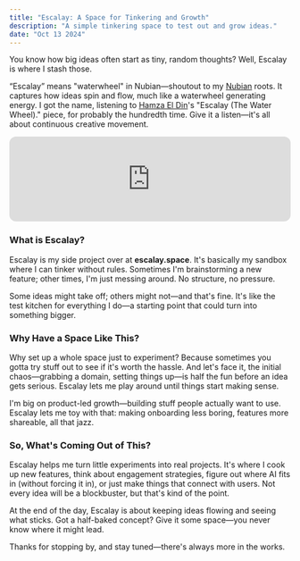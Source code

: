 ```yaml
---
title: "Escalay: A Space for Tinkering and Growth"
description: "A simple tinkering space to test out and grow ideas."
date: "Oct 13 2024"
---
```


You know how big ideas often start as tiny, random thoughts? Well, Escalay is where I stash those.

“Escalay” means "waterwheel" in Nubian—shoutout to my [Nubian](https://www.wikiwand.com/en/articles/Nubians) roots. It captures how ideas spin and flow, much like a waterwheel generating energy. I got the name, listening to [Hamza El Din](https://www.wikiwand.com/en/articles/Hamza_El_Din)'s "Escalay (The Water Wheel)." piece, for probably the hundredth time. Give it a listen—it's all about continuous creative movement.

<iframe style="border-radius:12px" src="https://open.spotify.com/embed/track/6LKRmvN1kxhLtOIJVqL6na?utm_source=generator" width="100%" height="152" frameBorder="0" allowfullscreen="" allow="autoplay; clipboard-write; encrypted-media; fullscreen; picture-in-picture" loading="lazy"></iframe>

### What is Escalay?

Escalay is my side project over at **escalay.space**. It's basically my sandbox where I can tinker without rules. Sometimes I'm brainstorming a new feature; other times, I'm just messing around. No structure, no pressure.

Some ideas might take off; others might not—and that's fine. It's like the test kitchen for everything I do—a starting point that could turn into something bigger.

### Why Have a Space Like This?

Why set up a whole space just to experiment? Because sometimes you gotta try stuff out to see if it's worth the hassle. And let's face it, the initial chaos—grabbing a domain, setting things up—is half the fun before an idea gets serious. Escalay lets me play around until things start making sense.

I'm big on product-led growth—building stuff people actually want to use. Escalay lets me toy with that: making onboarding less boring, features more shareable, all that jazz.

### So, What's Coming Out of This?

Escalay helps me turn little experiments into real projects. It's where I cook up new features, think about engagement strategies, figure out where AI fits in (without forcing it in), or just make things that connect with users. Not every idea will be a blockbuster, but that's kind of the point.

At the end of the day, Escalay is about keeping ideas flowing and seeing what sticks. Got a half-baked concept? Give it some space—you never know where it might lead.

Thanks for stopping by, and stay tuned—there's always more in the works.
